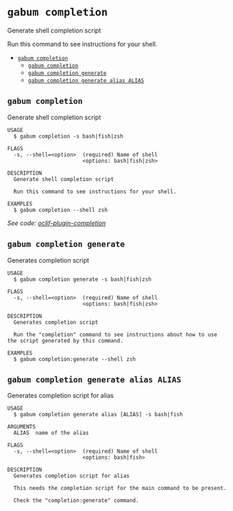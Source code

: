 `gabum completion`
==================

Generate shell completion script

Run this command to see instructions for your shell.

- [`gabum completion`](#gabum-completion)
  - [`gabum completion`](#gabum-completion-1)
  - [`gabum completion generate`](#gabum-completion-generate)
  - [`gabum completion generate alias ALIAS`](#gabum-completion-generate-alias-alias)

## `gabum completion`

Generate shell completion script

```
USAGE
  $ gabum completion -s bash|fish|zsh

FLAGS
  -s, --shell=<option>  (required) Name of shell
                        <options: bash|fish|zsh>

DESCRIPTION
  Generate shell completion script

  Run this command to see instructions for your shell.

EXAMPLES
  $ gabum completion --shell zsh
```

_See code: [oclif-plugin-completion](https://github.com/MunifTanjim/oclif-plugin-completion/blob/0.6.0/src/commands/completion/index.ts)_

## `gabum completion generate`

Generates completion script

```
USAGE
  $ gabum completion generate -s bash|fish|zsh

FLAGS
  -s, --shell=<option>  (required) Name of shell
                        <options: bash|fish|zsh>

DESCRIPTION
  Generates completion script

  Run the "completion" command to see instructions about how to use the script generated by this command.

EXAMPLES
  $ gabum completion:generate --shell zsh
```

## `gabum completion generate alias ALIAS`

Generates completion script for alias

```
USAGE
  $ gabum completion generate alias [ALIAS] -s bash|fish

ARGUMENTS
  ALIAS  name of the alias

FLAGS
  -s, --shell=<option>  (required) Name of shell
                        <options: bash|fish>

DESCRIPTION
  Generates completion script for alias

  This needs the completion script for the main command to be present.

  Check the "completion:generate" command.
```
